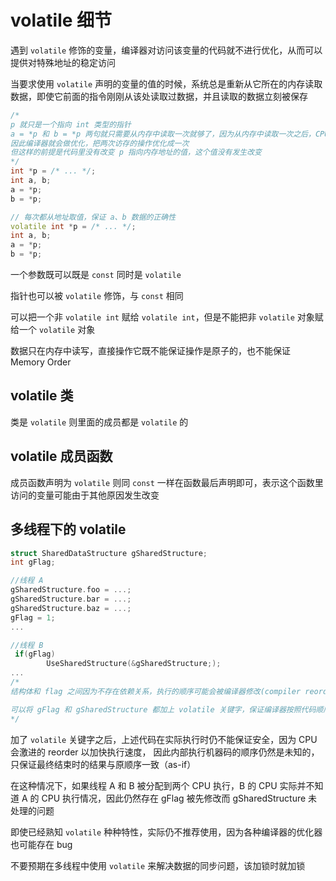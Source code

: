 # volatile 细节

遇到 `volatile` 修饰的变量，编译器对访问该变量的代码就不进行优化，从而可以提供对特殊地址的稳定访问

当要求使用 `volatile` 声明的变量的值的时候，系统总是重新从它所在的内存读取数据，即使它前面的指令刚刚从该处读取过数据，并且读取的数据立刻被保存

```cpp
/*
p 就只是一个指向 int 类型的指针
a = *p 和 b = *p 两句就只需要从内存中读取一次就够了，因为从内存中读取一次之后，CPU 的寄存器中就已经有了这个值，把这个值直接复用就可以了
因此编译器就会做优化，把两次访存的操作优化成一次
但这样的前提是代码里没有改变 p 指向内存地址的值，这个值没有发生改变
*/
int *p = /* ... */;
int a, b;
a = *p;
b = *p;

// 每次都从地址取值，保证 a、b 数据的正确性
volatile int *p = /* ... */;
int a, b;
a = *p;
b = *p;
```

一个参数既可以既是 `const` 同时是 `volatile`

指针也可以被 `volatile` 修饰，与 `const` 相同

可以把一个非 `volatile int` 赋给 `volatile int`，但是不能把非 `volatile` 对象赋给一个 `volatile` 对象

数据只在内存中读写，直接操作它既不能保证操作是原子的，也不能保证 Memory Order

## volatile 类

类是 `volatile` 则里面的成员都是 `volatile` 的

## volatile 成员函数

成员函数声明为 `volatile` 则同 `const` 一样在函数最后声明即可，表示这个函数里访问的变量可能由于其他原因发生改变

## 多线程下的 volatile

```cpp
struct SharedDataStructure gSharedStructure; 
int gFlag;

//线程 A 
gSharedStructure.foo = ...; 
gSharedStructure.bar = ...; 
gSharedStructure.baz = ...; 
gFlag = 1; 
...

//线程 B
 if(gFlag) 
        UseSharedStructure(&gSharedStructure;); 
...
/*
结构体和 flag 之间因为不存在依赖关系，执行的顺序可能会被编译器修改(compiler reorder，指令重排)，线程 A 的代码可能是 flag 先被置为 1，然后处理结构体，这样线程 B 的 if 语句内就是不安全的

可以将 gFlag 和 gSharedStructure 都加上 volatile 关键字，保证编译器按照代码顺序产生机器码
*/
```

加了 `volatile` 关键字之后，上述代码在实际执行时仍不能保证安全，因为 CPU 会激进的 reorder 以加快执行速度， 因此内部执行机器码的顺序仍然是未知的，只保证最终结束时的结果与原顺序一致（as-if）

在这种情况下，如果线程 A 和 B 被分配到两个 CPU 执行，B 的 CPU 实际并不知道 A 的 CPU 执行情况，因此仍然存在 gFlag 被先修改而 gSharedStructure 未处理的问题

即使已经熟知 `volatile` 种种特性，实际仍不推荐使用，因为各种编译器的优化器也可能存在 bug

不要预期在多线程中使用 `volatile` 来解决数据的同步问题，该加锁时就加锁